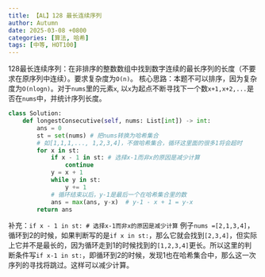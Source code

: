 ```yaml
---
title: 【AL】128 最长连续序列
author: Autumn
date: 2025-03-08 +0800
categories: [算法, 哈希]
tags: [中等, HOT100]
---
```


128最长连续序列：在非排序的整数数组中找到数字连续的最长序列的长度（不要求在原序列中连续）。要求复杂度为`O(n)`。
核心思路：本题不可以排序，因为复杂度为`O(nlogn)`。对于`nums`里的元素`x`, 以`x`为起点不断寻找下一个数`x+1,x+2,...`是否在`nums`中，并统计序列长度。

```Python
class Solution:
    def longestConsecutive(self, nums: List[int]) -> int:
        ans = 0
        st = set(nums) # 把nums转换为哈希集合
        # 如[1,1,1,..., 1,2,3,4]，不做哈希集合，循环这里面的很多1将会超时
        for x in st:
            if x - 1 in st: # 选择x-1而非x的原因是减少计算
                continue
            y = x + 1
            while y in st:
                y += 1
            # 循环结束以后，y-1是最后一个在哈希集合里的数
            ans = max(ans, y-x)  # y-1 - x + 1 = y-x
        return ans 
```
补充：`if x - 1 in st: # 选择x-1而非x的原因是减少计算`
例子`nums =[2,1,3,4]`，循环到2的时候，如果判断写的是`if x in st:`，那么它就会找到`[2,3,4]`，但实际上它并不是最长的，因为循环走到1的时候找到的`[1,2,3,4]`更长。所以这里的判断条件写`if x-1 in st:`，即循环到2的时候，发现1也在哈希集合中，那么这一次序列的寻找将跳过。这样可以减少计算。
